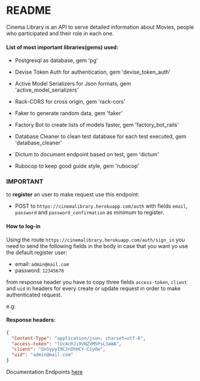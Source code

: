 # README

Cinema Library is an API to serve detailed information about Movies, people who participated and their role in each one.

#### List of most important libraries(gems) used:

* Postgresql as database, gem 'pg'

* Devise Token Auth for authentication, gem 'devise_token_auth'

* Active Model Serializers for Json formats, gem 'active_model_serializers'

* Rack-CORS for cross origin, gem 'rack-cors'

* Faker to generate random data, gem 'faker'

* Factory Bot to create lists of models faster, gem 'factory_bot_rails'

* Database Cleaner to clean test database for each test executed, gem 'database_cleaner'

* Dictum to document endpoint based on test, gem 'dictum'

* Rubocop to keep good guide style, gem 'rubocop'

### IMPORTANT

to **register** an user to make request use this endpoint:
- POST to `https://cinemalibrary.herokuapp.com/auth` with fields `email`, `password` and
`password_confirmation` as minimum to register.

 #### How to log-in
 Using the route `https://cinemalibrary.herokuapp.com/auth/sign_in` you need to send the following fields in the body in case that you want yo use the default register user:
  - email: `admin@mail.com`
  - password: `12345678`

from response header you have to copy three fields `access-token`, `client` and `uid` in headers
for every create or update request in order to make authenticated request.

e.g:

#### Response headers:
```json
{
  "Content-Type": "application/json; charset=utf-8",
  "access-token": "lUcAcRJi9VNZVM5PsL3aWA",
  "client": "OnSypyI9CJnOhHCY-C1yOw",
  "uid": "admin@mail.com"
}
```
Documentation Endpoints [here](docs/Documentation.md)
